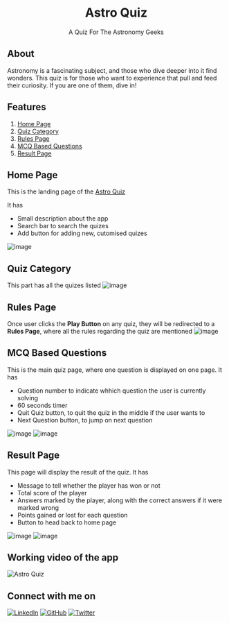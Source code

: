 <div align="center">
  
# Astro Quiz
A Quiz For The Astronomy Geeks
</div>

## About
Astronomy is a fascinating subject, and those who dive deeper into it find wonders. This quiz is for those who want to experience that pull and feed their curiosity. If you are one of them, dive in!

## Features
1. [Home Page](#home-page)
2. [Quiz Category](#quiz-category)
3. [Rules Page](#rules-page)
4. [MCQ Based Questions](#mcq-based-questions)
5. [Result Page](#result-page)

## Home Page
This is the landing page of the [Astro Quiz](https://astronomy-quiz.netlify.app/)

It has
- Small description about the app
- Search bar to search the quizes
- Add button for adding new, cutomised quizes

![image](https://user-images.githubusercontent.com/69422250/155060726-2d2646ab-4ead-4416-8d8f-706afb14d229.png)


## Quiz Category
This part has all the quizes listed
![image](https://user-images.githubusercontent.com/69422250/155060919-5c1e006c-4220-41be-8fff-56604f6f1503.png)

## Rules Page
Once user clicks the **Play Button** on any quiz, they will be redirected to a **Rules Page**, where all the rules regarding the quiz are mentioned
![image](https://user-images.githubusercontent.com/69422250/155061404-303c6900-79f4-42d7-b57a-3082d3227b99.png)

## MCQ Based Questions
This is the main quiz page, where one question is displayed on one page. It has
- Question number to indicate whhich question the user is currently solving
- 60 seconds timer
- Quit Quiz button, to quit the quiz in the middle if the user wants to
- Next Question button, to jump on next question

![image](https://user-images.githubusercontent.com/69422250/155061681-bd15a6fd-6734-4063-ac55-4d4587c3231a.png)
![image](https://user-images.githubusercontent.com/69422250/155061756-7d1432e8-515b-4fe2-9c45-69bfde44a523.png)

## Result Page
This page will display the result of the quiz. It has
- Message to tell whether the player has won or not
- Total score of the player
- Answers marked by the player, along with the correct answers if it were marked wrong
- Points gained or lost for each question
- Button to head back to home page

![image](https://user-images.githubusercontent.com/69422250/155062061-77fa1cb4-52ae-4357-8ea1-9937134d0efd.png)
![image](https://user-images.githubusercontent.com/69422250/155062110-6808ad95-1936-4b55-8f10-4374aef7b19f.png)

## Working video of the app

![Astro Quiz](https://user-images.githubusercontent.com/69422250/155186385-8c658c5b-a103-465b-8f78-6e6c79989c8f.gif)


## Connect with me on

[![LinkedIn](	https://img.shields.io/badge/LINKEDIN-10?logo=linkedin&color=blue)](https://www.linkedin.com/in/shraddha-1402/)
[![GitHub](	https://img.shields.io/badge/GITHUB-10?logo=github&color=black)](https://github.com/shraddha-1402)
[![Twitter](	https://img.shields.io/badge/TWITTER-10?logo=twitter&logoColor=white&color=blue)](https://twitter.com/ShraddhaGupta08)
